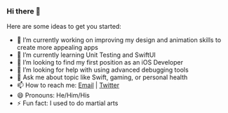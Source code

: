 ### Hi there 👋

Here are some ideas to get you started:

- 🔭 I’m currently working on improving my design and animation skills to create more appealing apps
- 🌱 I’m currently learning Unit Testing and SwiftUI
- 👯 I’m looking to find my first position as an iOS Developer
- 🤔 I’m looking for help with using advanced debugging tools
- 💬 Ask me about topic like Swift, gaming, or personal health
- 📫 How to reach me: [Email](tbroadjr@icloud.com) | [Twitter](https://twitter.com/TBroadJr)
- 😄 Pronouns: He/Him/His
- ⚡ Fun fact: I used to do martial arts
